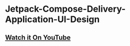 # Jetpack-Compose-Delivery-Application-UI-Design

## [Watch it On YouTube](https://youtu.be/xrurAwvWhEk)

